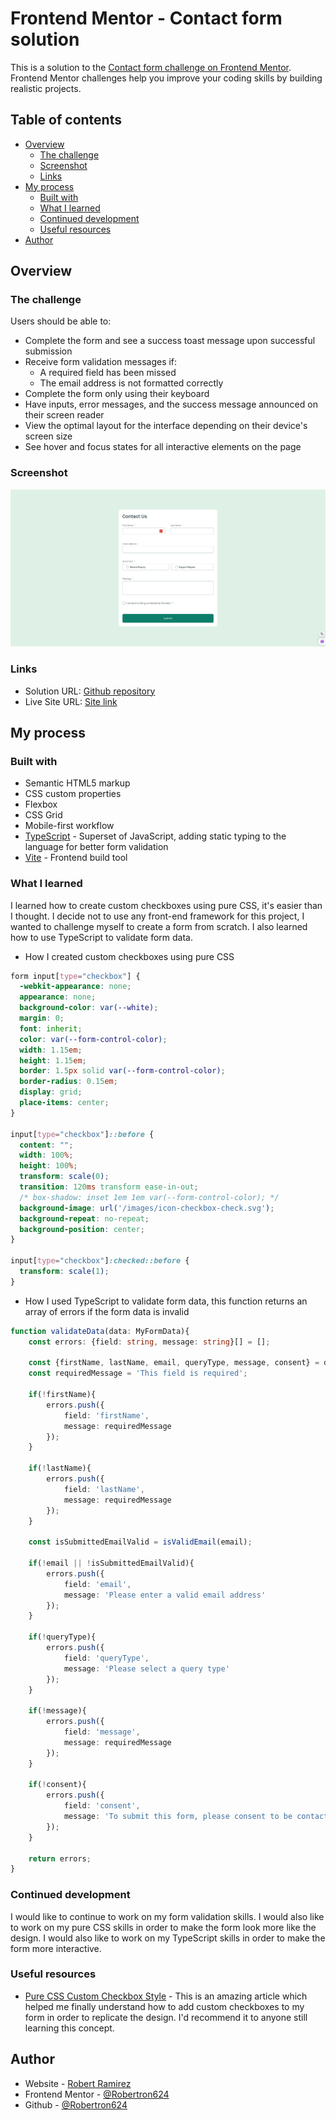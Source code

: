 # Frontend Mentor - Contact form solution

This is a solution to the [Contact form challenge on Frontend Mentor](https://www.frontendmentor.io/challenges/contact-form--G-hYlqKJj). Frontend Mentor challenges help you improve your coding skills by building realistic projects. 

## Table of contents

- [Overview](#overview)
  - [The challenge](#the-challenge)
  - [Screenshot](#screenshot)
  - [Links](#links)
- [My process](#my-process)
  - [Built with](#built-with)
  - [What I learned](#what-i-learned)
  - [Continued development](#continued-development)
  - [Useful resources](#useful-resources)
- [Author](#author)


## Overview

### The challenge

Users should be able to:

- Complete the form and see a success toast message upon successful submission
- Receive form validation messages if:
  - A required field has been missed
  - The email address is not formatted correctly
- Complete the form only using their keyboard
- Have inputs, error messages, and the success message announced on their screen reader
- View the optimal layout for the interface depending on their device's screen size
- See hover and focus states for all interactive elements on the page

### Screenshot

![form screenshot](image.png)


### Links

- Solution URL: [Github repository](https://github.com/Robertron624/FCC-contact-form)
- Live Site URL: [Site link](https://your-live-site-url.com)

## My process

### Built with

- Semantic HTML5 markup
- CSS custom properties
- Flexbox
- CSS Grid
- Mobile-first workflow
- [TypeScript](https://www.typescriptlang.org/) - Superset of JavaScript, adding static typing to the language for better form validation
- [Vite](https://vitejs.dev/) - Frontend build tool


### What I learned

I learned how to create custom checkboxes using pure CSS, it's easier than I thought. I decide not to use any front-end framework for this project, I wanted to challenge myself to create a form from scratch. I also learned how to use TypeScript to validate form data.


- How I created custom checkboxes using pure CSS
```css
form input[type="checkbox"] {
  -webkit-appearance: none;
  appearance: none;
  background-color: var(--white);
  margin: 0;
  font: inherit;
  color: var(--form-control-color);
  width: 1.15em;
  height: 1.15em;
  border: 1.5px solid var(--form-control-color);
  border-radius: 0.15em;
  display: grid;
  place-items: center;
}

input[type="checkbox"]::before {
  content: "";
  width: 100%;
  height: 100%;
  transform: scale(0);
  transition: 120ms transform ease-in-out;
  /* box-shadow: inset 1em 1em var(--form-control-color); */
  background-image: url('/images/icon-checkbox-check.svg');
  background-repeat: no-repeat;
  background-position: center;
}

input[type="checkbox"]:checked::before {
  transform: scale(1);
}
```

- How I used TypeScript to validate form data, this function returns an array of errors if the form data is invalid
```ts
function validateData(data: MyFormData){
    const errors: {field: string, message: string}[] = [];

    const {firstName, lastName, email, queryType, message, consent} = data;
    const requiredMessage = 'This field is required';

    if(!firstName){
        errors.push({
            field: 'firstName',
            message: requiredMessage
        });
    }

    if(!lastName){
        errors.push({
            field: 'lastName',
            message: requiredMessage
        });
    }

    const isSubmittedEmailValid = isValidEmail(email);

    if(!email || !isSubmittedEmailValid){
        errors.push({
            field: 'email',
            message: 'Please enter a valid email address'
        });
    }

    if(!queryType){
        errors.push({
            field: 'queryType',
            message: 'Please select a query type'
        });
    }

    if(!message){
        errors.push({
            field: 'message',
            message: requiredMessage
        });
    }

    if(!consent){
        errors.push({
            field: 'consent',
            message: 'To submit this form, please consent to be contacted'
        });
    }

    return errors;
}
```


### Continued development

I would like to continue to work on my form validation skills. I would also like to work on my pure CSS skills in order to make the form look more like the design. I would also like to work on my TypeScript skills in order to make the form more interactive.

### Useful resources

- [Pure CSS Custom Checkbox Style](https://moderncss.dev/pure-css-custom-checkbox-style/) - This is an amazing article which helped me finally understand how to add custom checkboxes to my form in order to replicate the design. I'd recommend it to anyone still learning this concept.


## Author

- Website - [Robert Ramirez](https://www.robert-ramirez.co)
- Frontend Mentor - [@Robertron624](https://frontendmentor.io/profile/Robertron624)
- Github - [@Robertron624](https://github.com/Robertron624)